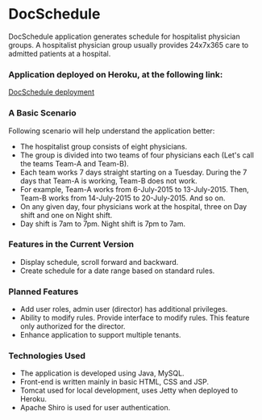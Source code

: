 # DocSchedule #

DocSchedule application generates schedule for hospitalist
physician groups. A hospitalist physician group usually
provides 24x7x365 care to admitted patients at a hospital.

### Application deployed on Heroku, at the following link: ###
[DocSchedule deployment](http://quiet-inlet-57177.herokuapp.com/)

### A Basic Scenario ###

Following scenario will help understand the application better:

* The hospitalist group consists of eight physicians.
* The group is divided into two teams of four physicians
  each (Let's call the teams Team-A and Team-B).
* Each team works 7 days straight starting on a Tuesday. During
  the 7 days that Team-A is working, Team-B does not work.
* For example, Team-A works from 6-July-2015 to 13-July-2015. Then,
  Team-B works from 14-July-2015 to 20-July-2015. And so on.
* On any given day, four physicians work at the hospital,
  three on Day shift and one on Night shift.
* Day shift is 7am to 7pm. Night shift is 7pm to 7am.

### Features in the Current Version ###
* Display schedule, scroll forward and backward.
* Create schedule for a date range based on standard rules.

### Planned Features ###
* Add user roles, admin user (director) has additional privileges.
* Ability to modify rules. Provide interface to modify rules.
  This feature only authorized for the director.
* Enhance application to support multiple tenants.

### Technologies Used ###
* The application is developed using Java, MySQL.
* Front-end is written mainly in basic HTML, CSS and JSP.
* Tomcat used for local development, uses Jetty when deployed to Heroku.
* Apache Shiro is used for user authentication.

